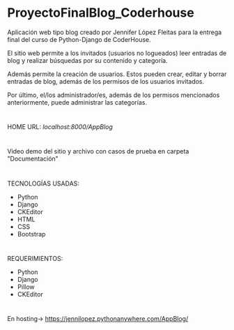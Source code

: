 # ProyectoFinalBlog_Coderhouse

Aplicación web tipo blog creado por Jennifer López Fleitas para la entrega final del curso de Python-Django de CoderHouse.

El sitio web permite a los invitados (usuarios no logueados) leer entradas de blog y realizar búsquedas por su contenido y categoría.

Además permite la creación de usuarios. Estos pueden crear, editar y borrar entradas de blog, además de los permisos de los usuarios invitados.

Por último, el/los administrador/es, además de los permisos mencionados anteriormente, puede administrar las categorías.

# 
HOME URL: _localhost:8000/AppBlog_

#
Video demo del sitio y archivo con casos de prueba en carpeta "Documentación"

# 
TECNOLOGÍAS USADAS:
- Python
- Django
- CKEditor
- HTML
- CSS
- Bootstrap

#
REQUERIMIENTOS:
- Python
- Django
- Pillow
- CKEditor

#
En hosting-> https://jennilopez.pythonanywhere.com/AppBlog/
